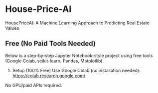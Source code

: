 # House-Price-AI
HousePriceAI: A Machine Learning Approach to Predicting Real Estate Values


## Free (No Paid Tools Needed)
Below is a step-by-step Jupyter Notebook-style project using free tools (Google Colab, scikit-learn, Pandas, Matplotlib).

1. Setup (100% Free)
Use Google Colab (no installation needed): https://colab.research.google.com/

No GPU/paid APIs required.

